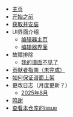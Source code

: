 * [主页](/README)
* [开始之前](/before-begin)
* [获取并安装](/INSTALL)
* UI界面介绍
    * [编辑器主页](/UI/home)
    * [编辑器界面](/UI/editor)
* 故障排除
    * [我的谱面不见了](/troubleshooting/mychartislost)
* [贡献者指南（未完成）](/styleguide)
* [如何保证谱面上架](/stable-guide)
* 更改日志（月度更新？）
    * [2025年8月](/changelogs/202508)
* [鸣谢](/CREDITS)
* [查看本仓库的issue](https://github.com/Tie-Guo/TPhi-Editor-Docs/issues)